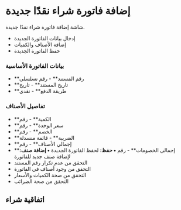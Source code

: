 # إضافة فاتورة شراء نقدًا جديدة
شاشة إضافة فاتورة شراء نقدًا جديدة.
- إدخال بيانات الفاتورة الجديدة
- إضافة الأصناف والكميات
- حفظ الفاتورة الجديدة
### بيانات الفاتورة الأساسية
- \*\*رقم المستند\*\*  - رقم تسلسلي
- \*\*تاريخ المستند\*\*  - تاريخ
- \*\*طريقة الدفع\*\*  - نقدي
### تفاصيل الأصناف
- \*\*الكمية\*\*  - رقم
- \*\*سعر الوحدة\*\*  - رقم
- \*\*الخصم\*\*  - رقم
- \*\*الضريبة\*\*  - قائمة منسدلة
- \*\*إجمالي الأصناف\*\*  - رقم
- \*\*إجمالي الخصومات\*\*  - رقم
**• حفظ:** لحفظ الفاتورة الجديدة
**• إضافة صنف:** لإضافة صنف جديد للفاتورة
- التحقق من عدم تكرار رقم المستند
- التحقق من وجود أصناف في الفاتورة
- التحقق من صحة الكميات والأسعار
- التحقق من صحة الضرائب
## اتفاقية شراء
